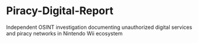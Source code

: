 # Piracy-Digital-Report
Independent OSINT investigation documenting unauthorized digital services and piracy networks in Nintendo Wii ecosystem 

